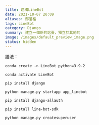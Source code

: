```yaml
---
title: 建構LineBot
date: 2021-10-07 20:09
aliases: 部落格 
tags: LineBot
category: Django
summary: 建立一個新的站臺，獨立於其他的
image: /images/default_preview_image.png
status: hidden
---
```



語法：

`conda create -n LineBot python=3.9.2`

`conda activate LineBot`

`pip install django`

`python manage.py startapp app_linebot`

`pip install django-allauth`

`pip install line-bot-sdk`

`python manage.py createsuperuser`